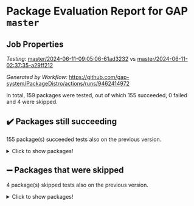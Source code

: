 # Package Evaluation Report for GAP `master`

## Job Properties

*Testing:* [master/2024-06-11-09:05:06-61ad3232](https://github.com/gap-system/PackageDistro/blob/data/reports/master/2024-06-11-09:05:06-61ad3232) vs [master/2024-06-11-02:37:35-a29ff212](https://github.com/gap-system/PackageDistro/blob/data/reports/master/2024-06-11-02:37:35-a29ff212)

*Generated by Workflow:* https://github.com/gap-system/PackageDistro/actions/runs/9462414972

In total, 159 packages were tested, out of which 155 succeeded, 0 failed and 4 were skipped.

## :heavy_check_mark: Packages still succeeding

155 package(s) succeeded tests also on the previous version.
<details><summary>Click to show packages!</summary>

- 4ti2interface 2023.02-04 [(success)](https://github.com/gap-system/PackageDistro/actions/runs/9462414972/job/26065721009)
- ace 5.6.2 [(success)](https://github.com/gap-system/PackageDistro/actions/runs/9462414972/job/26065725372)
- aclib 1.3.2 [(success)](https://github.com/gap-system/PackageDistro/actions/runs/9462414972/job/26065726590)
- agt 0.3.1 [(success)](https://github.com/gap-system/PackageDistro/actions/runs/9462414972/job/26065727528)
- alnuth 3.2.1 [(success)](https://github.com/gap-system/PackageDistro/actions/runs/9462414972/job/26065728193)
- anupq 3.3.0 [(success)](https://github.com/gap-system/PackageDistro/actions/runs/9462414972/job/26065732060)
- atlasrep 2.1.8 [(success)](https://github.com/gap-system/PackageDistro/actions/runs/9462414972/job/26065732493)
- autodoc 2023.06.19 [(success)](https://github.com/gap-system/PackageDistro/actions/runs/9462414972/job/26065732815)
- automata 1.15 [(success)](https://github.com/gap-system/PackageDistro/actions/runs/9462414972/job/26065733123)
- automgrp 1.3.2 [(success)](https://github.com/gap-system/PackageDistro/actions/runs/9462414972/job/26065733437)
- autpgrp 1.11 [(success)](https://github.com/gap-system/PackageDistro/actions/runs/9462414972/job/26065733745)
- cap 2024.06-02 [(success)](https://github.com/gap-system/PackageDistro/actions/runs/9462414972/job/26065734060)
- caratinterface 2.3.6 [(success)](https://github.com/gap-system/PackageDistro/actions/runs/9462414972/job/26065734391)
- cddinterface 2022.11.01 [(success)](https://github.com/gap-system/PackageDistro/actions/runs/9462414972/job/26065735067)
- circle 1.6.6 [(success)](https://github.com/gap-system/PackageDistro/actions/runs/9462414972/job/26065735398)
- classicpres 1.22 [(success)](https://github.com/gap-system/PackageDistro/actions/runs/9462414972/job/26065736052)
- cohomolo 1.6.11 [(success)](https://github.com/gap-system/PackageDistro/actions/runs/9462414972/job/26065736337)
- congruence 1.2.6 [(success)](https://github.com/gap-system/PackageDistro/actions/runs/9462414972/job/26065736602)
- corelg 1.56 [(success)](https://github.com/gap-system/PackageDistro/actions/runs/9462414972/job/26065736909)
- crime 1.6 [(success)](https://github.com/gap-system/PackageDistro/actions/runs/9462414972/job/26065737207)
- crisp 1.4.6 [(success)](https://github.com/gap-system/PackageDistro/actions/runs/9462414972/job/26065737526)
- crypting 0.10.4 [(success)](https://github.com/gap-system/PackageDistro/actions/runs/9462414972/job/26065737842)
- cryst 4.1.27 [(success)](https://github.com/gap-system/PackageDistro/actions/runs/9462414972/job/26065738156)
- crystcat 1.1.10 [(success)](https://github.com/gap-system/PackageDistro/actions/runs/9462414972/job/26065738435)
- ctbllib 1.3.9 [(success)](https://github.com/gap-system/PackageDistro/actions/runs/9462414972/job/26065738791)
- cubefree 1.19 [(success)](https://github.com/gap-system/PackageDistro/actions/runs/9462414972/job/26065739121)
- curlinterface 2.3.2 [(success)](https://github.com/gap-system/PackageDistro/actions/runs/9462414972/job/26065739410)
- cvec 2.8.1 [(success)](https://github.com/gap-system/PackageDistro/actions/runs/9462414972/job/26065740120)
- datastructures 0.3.0 [(success)](https://github.com/gap-system/PackageDistro/actions/runs/9462414972/job/26065740448)
- deepthought 1.0.6 [(success)](https://github.com/gap-system/PackageDistro/actions/runs/9462414972/job/26065740754)
- design 1.8 [(success)](https://github.com/gap-system/PackageDistro/actions/runs/9462414972/job/26065741092)
- difsets 2.3.1 [(success)](https://github.com/gap-system/PackageDistro/actions/runs/9462414972/job/26065741459)
- digraphs 1.7.1 [(success)](https://github.com/gap-system/PackageDistro/actions/runs/9462414972/job/26065741774)
- edim 1.3.8 [(success)](https://github.com/gap-system/PackageDistro/actions/runs/9462414972/job/26065742145)
- example 4.3.4 [(success)](https://github.com/gap-system/PackageDistro/actions/runs/9462414972/job/26065742612)
- examplesforhomalg 2023.10-01 [(success)](https://github.com/gap-system/PackageDistro/actions/runs/9462414972/job/26065742952)
- factint 1.6.3 [(success)](https://github.com/gap-system/PackageDistro/actions/runs/9462414972/job/26065743296)
- ferret 1.0.11 [(success)](https://github.com/gap-system/PackageDistro/actions/runs/9462414972/job/26065743680)
- fga 1.5.0 [(success)](https://github.com/gap-system/PackageDistro/actions/runs/9462414972/job/26065744036)
- fining 1.5.6 [(success)](https://github.com/gap-system/PackageDistro/actions/runs/9462414972/job/26065744374)
- float 1.0.4 [(success)](https://github.com/gap-system/PackageDistro/actions/runs/9462414972/job/26065744754)
- format 1.4.4 [(success)](https://github.com/gap-system/PackageDistro/actions/runs/9462414972/job/26065745527)
- forms 1.2.11 [(success)](https://github.com/gap-system/PackageDistro/actions/runs/9462414972/job/26065745885)
- fplsa 1.2.6 [(success)](https://github.com/gap-system/PackageDistro/actions/runs/9462414972/job/26065746254)
- fr 2.4.13 [(success)](https://github.com/gap-system/PackageDistro/actions/runs/9462414972/job/26065746600)
- francy 2.0.3 [(success)](https://github.com/gap-system/PackageDistro/actions/runs/9462414972/job/26065747519)
- fwtree 1.3 [(success)](https://github.com/gap-system/PackageDistro/actions/runs/9462414972/job/26065747858)
- gapdoc 1.6.7 [(success)](https://github.com/gap-system/PackageDistro/actions/runs/9462414972/job/26065748225)
- gauss 2023.02-04 [(success)](https://github.com/gap-system/PackageDistro/actions/runs/9462414972/job/26065748640)
- gaussforhomalg 2023.11-01 [(success)](https://github.com/gap-system/PackageDistro/actions/runs/9462414972/job/26065748992)
- gbnp 1.0.5 [(success)](https://github.com/gap-system/PackageDistro/actions/runs/9462414972/job/26065749835)
- generalizedmorphismsforcap 2024.04-01 [(success)](https://github.com/gap-system/PackageDistro/actions/runs/9462414972/job/26065750263)
- genss 1.6.8 [(success)](https://github.com/gap-system/PackageDistro/actions/runs/9462414972/job/26065750561)
- gradedmodules 2024.01-01 [(success)](https://github.com/gap-system/PackageDistro/actions/runs/9462414972/job/26065750871)
- gradedringforhomalg 2023.08-01 [(success)](https://github.com/gap-system/PackageDistro/actions/runs/9462414972/job/26065751198)
- grape 4.9.0 [(success)](https://github.com/gap-system/PackageDistro/actions/runs/9462414972/job/26065751553)
- groupoids 1.74 [(success)](https://github.com/gap-system/PackageDistro/actions/runs/9462414972/job/26065751926)
- grpconst 2.6.5 [(success)](https://github.com/gap-system/PackageDistro/actions/runs/9462414972/job/26065752303)
- guarana 0.96.3 [(success)](https://github.com/gap-system/PackageDistro/actions/runs/9462414972/job/26065752665)
- guava 3.19 [(success)](https://github.com/gap-system/PackageDistro/actions/runs/9462414972/job/26065753023)
- hap 1.62 [(success)](https://github.com/gap-system/PackageDistro/actions/runs/9462414972/job/26065753342)
- hapcryst 0.1.15 [(success)](https://github.com/gap-system/PackageDistro/actions/runs/9462414972/job/26065753605)
- hecke 1.5.3 [(success)](https://github.com/gap-system/PackageDistro/actions/runs/9462414972/job/26065753895)
- help 4.0 [(success)](https://github.com/gap-system/PackageDistro/actions/runs/9462414972/job/26065754206)
- homalg 2024.01-01 [(success)](https://github.com/gap-system/PackageDistro/actions/runs/9462414972/job/26065754517)
- homalgtocas 2023.11-01 [(success)](https://github.com/gap-system/PackageDistro/actions/runs/9462414972/job/26065754769)
- idrel 2.47 [(success)](https://github.com/gap-system/PackageDistro/actions/runs/9462414972/job/26065755078)
- images 1.3.2 [(success)](https://github.com/gap-system/PackageDistro/actions/runs/9462414972/job/26065755379)
- intpic 0.3.0 [(success)](https://github.com/gap-system/PackageDistro/actions/runs/9462414972/job/26065755749)
- io 4.8.2 [(success)](https://github.com/gap-system/PackageDistro/actions/runs/9462414972/job/26065756007)
- io_forhomalg 2023.02-04 [(success)](https://github.com/gap-system/PackageDistro/actions/runs/9462414972/job/26065756281)
- irredsol 1.4.4 [(success)](https://github.com/gap-system/PackageDistro/actions/runs/9462414972/job/26065756572)
- json 2.2.1 [(success)](https://github.com/gap-system/PackageDistro/actions/runs/9462414972/job/26065757229)
- jupyterkernel 1.5.0 [(success)](https://github.com/gap-system/PackageDistro/actions/runs/9462414972/job/26065757909)
- jupyterviz 1.5.6 [(success)](https://github.com/gap-system/PackageDistro/actions/runs/9462414972/job/26065758194)
- kan 1.37 [(success)](https://github.com/gap-system/PackageDistro/actions/runs/9462414972/job/26065758426)
- kbmag 1.5.11 [(success)](https://github.com/gap-system/PackageDistro/actions/runs/9462414972/job/26065758756)
- laguna 3.9.6 [(success)](https://github.com/gap-system/PackageDistro/actions/runs/9462414972/job/26065759107)
- liealgdb 2.2.1 [(success)](https://github.com/gap-system/PackageDistro/actions/runs/9462414972/job/26065759436)
- liepring 2.9.1 [(success)](https://github.com/gap-system/PackageDistro/actions/runs/9462414972/job/26065759726)
- liering 2.4.2 [(success)](https://github.com/gap-system/PackageDistro/actions/runs/9462414972/job/26065760102)
- linearalgebraforcap 2024.06-01 [(success)](https://github.com/gap-system/PackageDistro/actions/runs/9462414972/job/26065760846)
- lins 0.9 [(success)](https://github.com/gap-system/PackageDistro/actions/runs/9462414972/job/26065761235)
- localizeringforhomalg 2023.10-01 [(success)](https://github.com/gap-system/PackageDistro/actions/runs/9462414972/job/26065761575)
- loops 3.4.3 [(success)](https://github.com/gap-system/PackageDistro/actions/runs/9462414972/job/26065761926)
- lpres 1.0.3 [(success)](https://github.com/gap-system/PackageDistro/actions/runs/9462414972/job/26065762452)
- majoranaalgebras 1.5.1 [(success)](https://github.com/gap-system/PackageDistro/actions/runs/9462414972/job/26065762763)
- mapclass 1.4.6 [(success)](https://github.com/gap-system/PackageDistro/actions/runs/9462414972/job/26065763161)
- matgrp 0.70 [(success)](https://github.com/gap-system/PackageDistro/actions/runs/9462414972/job/26065763472)
- matricesforhomalg 2024.02-01 [(success)](https://github.com/gap-system/PackageDistro/actions/runs/9462414972/job/26065763809)
- modisom 2.5.4 [(success)](https://github.com/gap-system/PackageDistro/actions/runs/9462414972/job/26065764164)
- modulepresentationsforcap 2024.04-01 [(success)](https://github.com/gap-system/PackageDistro/actions/runs/9462414972/job/26065764491)
- modules 2024.01-01 [(success)](https://github.com/gap-system/PackageDistro/actions/runs/9462414972/job/26065764891)
- monoidalcategories 2024.06-01 [(success)](https://github.com/gap-system/PackageDistro/actions/runs/9462414972/job/26065765251)
- nconvex 2022.09-01 [(success)](https://github.com/gap-system/PackageDistro/actions/runs/9462414972/job/26065765640)
- nilmat 1.4.2 [(success)](https://github.com/gap-system/PackageDistro/actions/runs/9462414972/job/26065765993)
- nock 1.5 [(success)](https://github.com/gap-system/PackageDistro/actions/runs/9462414972/job/26065766388)
- normalizinterface 1.3.6 [(success)](https://github.com/gap-system/PackageDistro/actions/runs/9462414972/job/26065766807)
- nq 2.5.11 [(success)](https://github.com/gap-system/PackageDistro/actions/runs/9462414972/job/26065767271)
- numericalsgps 1.3.1 [(success)](https://github.com/gap-system/PackageDistro/actions/runs/9462414972/job/26065767836)
- openmath 11.5.3 [(success)](https://github.com/gap-system/PackageDistro/actions/runs/9462414972/job/26065768809)
- orb 4.9.0 [(success)](https://github.com/gap-system/PackageDistro/actions/runs/9462414972/job/26065769223)
- packagemanager 1.4.3 [(success)](https://github.com/gap-system/PackageDistro/actions/runs/9462414972/job/26065769657)
- patternclass 2.4.3 [(success)](https://github.com/gap-system/PackageDistro/actions/runs/9462414972/job/26065770074)
- permut 2.0.5 [(success)](https://github.com/gap-system/PackageDistro/actions/runs/9462414972/job/26065770487)
- polenta 1.3.10 [(success)](https://github.com/gap-system/PackageDistro/actions/runs/9462414972/job/26065770912)
- polymaking 0.8.7 [(success)](https://github.com/gap-system/PackageDistro/actions/runs/9462414972/job/26065771330)
- primgrp 3.4.4 [(success)](https://github.com/gap-system/PackageDistro/actions/runs/9462414972/job/26065771755)
- profiling 2.5.4 [(success)](https://github.com/gap-system/PackageDistro/actions/runs/9462414972/job/26065772315)
- qdistrnd 0.9.4 [(success)](https://github.com/gap-system/PackageDistro/actions/runs/9462414972/job/26065772777)
- qpa 1.35 [(success)](https://github.com/gap-system/PackageDistro/actions/runs/9462414972/job/26065773697)
- quagroup 1.8.4 [(success)](https://github.com/gap-system/PackageDistro/actions/runs/9462414972/job/26065774061)
- radiroot 2.9 [(success)](https://github.com/gap-system/PackageDistro/actions/runs/9462414972/job/26065774377)
- rcwa 4.7.1 [(success)](https://github.com/gap-system/PackageDistro/actions/runs/9462414972/job/26065774749)
- rds 1.8 [(success)](https://github.com/gap-system/PackageDistro/actions/runs/9462414972/job/26065775072)
- recog 1.4.2 [(success)](https://github.com/gap-system/PackageDistro/actions/runs/9462414972/job/26065775407)
- repndecomp 1.3.0 [(success)](https://github.com/gap-system/PackageDistro/actions/runs/9462414972/job/26065775750)
- repsn 3.1.2 [(success)](https://github.com/gap-system/PackageDistro/actions/runs/9462414972/job/26065776093)
- resclasses 4.7.3 [(success)](https://github.com/gap-system/PackageDistro/actions/runs/9462414972/job/26065776414)
- ringsforhomalg 2023.11-02 [(success)](https://github.com/gap-system/PackageDistro/actions/runs/9462414972/job/26065776713)
- sco 2023.08-01 [(success)](https://github.com/gap-system/PackageDistro/actions/runs/9462414972/job/26065777405)
- scscp 2.4.2 [(success)](https://github.com/gap-system/PackageDistro/actions/runs/9462414972/job/26065777769)
- semigroups 5.3.7 [(success)](https://github.com/gap-system/PackageDistro/actions/runs/9462414972/job/26065778119)
- sglppow 2.4 [(success)](https://github.com/gap-system/PackageDistro/actions/runs/9462414972/job/26065778466)
- sgpviz 0.999.5 [(success)](https://github.com/gap-system/PackageDistro/actions/runs/9462414972/job/26065778884)
- simpcomp 2.1.14 [(success)](https://github.com/gap-system/PackageDistro/actions/runs/9462414972/job/26065779301)
- singular 2024.06.03 [(success)](https://github.com/gap-system/PackageDistro/actions/runs/9462414972/job/26065779649)
- sl2reps 1.1 [(success)](https://github.com/gap-system/PackageDistro/actions/runs/9462414972/job/26065779980)
- sla 1.5.3 [(success)](https://github.com/gap-system/PackageDistro/actions/runs/9462414972/job/26065780347)
- smallgrp 1.5.3 [(success)](https://github.com/gap-system/PackageDistro/actions/runs/9462414972/job/26065780721)
- smallsemi 0.7.0 [(success)](https://github.com/gap-system/PackageDistro/actions/runs/9462414972/job/26065781068)
- sonata 2.9.6 [(success)](https://github.com/gap-system/PackageDistro/actions/runs/9462414972/job/26065781390)
- sophus 1.27 [(success)](https://github.com/gap-system/PackageDistro/actions/runs/9462414972/job/26065781707)
- sotgrps 1.2 [(success)](https://github.com/gap-system/PackageDistro/actions/runs/9462414972/job/26065782098)
- spinsym 1.5.2 [(success)](https://github.com/gap-system/PackageDistro/actions/runs/9462414972/job/26065782420)
- standardff 1.0 [(success)](https://github.com/gap-system/PackageDistro/actions/runs/9462414972/job/26065782868)
- symbcompcc 1.3.2 [(success)](https://github.com/gap-system/PackageDistro/actions/runs/9462414972/job/26065783229)
- thelma 1.3 [(success)](https://github.com/gap-system/PackageDistro/actions/runs/9462414972/job/26065783637)
- tomlib 1.2.11 [(success)](https://github.com/gap-system/PackageDistro/actions/runs/9462414972/job/26065784005)
- toolsforhomalg 2023.11-01 [(success)](https://github.com/gap-system/PackageDistro/actions/runs/9462414972/job/26065784360)
- toric 1.9.5 [(success)](https://github.com/gap-system/PackageDistro/actions/runs/9462414972/job/26065784695)
- toricvarieties 2022.07.13 [(success)](https://github.com/gap-system/PackageDistro/actions/runs/9462414972/job/26065785018)
- transgrp 3.6.5 [(success)](https://github.com/gap-system/PackageDistro/actions/runs/9462414972/job/26065785443)
- typeset 1.2.2 [(success)](https://github.com/gap-system/PackageDistro/actions/runs/9462414972/job/26065785844)
- ugaly 4.1.3 [(success)](https://github.com/gap-system/PackageDistro/actions/runs/9462414972/job/26065786373)
- unipot 1.5 [(success)](https://github.com/gap-system/PackageDistro/actions/runs/9462414972/job/26065786780)
- unitlib 4.2.0 [(success)](https://github.com/gap-system/PackageDistro/actions/runs/9462414972/job/26065787177)
- utils 0.85 [(success)](https://github.com/gap-system/PackageDistro/actions/runs/9462414972/job/26065787593)
- uuid 0.7 [(success)](https://github.com/gap-system/PackageDistro/actions/runs/9462414972/job/26065788032)
- walrus 0.9991 [(success)](https://github.com/gap-system/PackageDistro/actions/runs/9462414972/job/26065788521)
- wedderga 4.10.5 [(success)](https://github.com/gap-system/PackageDistro/actions/runs/9462414972/job/26065789054)
- xmod 2.92 [(success)](https://github.com/gap-system/PackageDistro/actions/runs/9462414972/job/26065789561)
- xmodalg 1.23 [(success)](https://github.com/gap-system/PackageDistro/actions/runs/9462414972/job/26065789996)
- yangbaxter 0.10.3 [(success)](https://github.com/gap-system/PackageDistro/actions/runs/9462414972/job/26065790812)
- zeromqinterface 0.14 [(success)](https://github.com/gap-system/PackageDistro/actions/runs/9462414972/job/26065791202)
</details>

## :heavy_minus_sign: Packages that were skipped

4 package(s) skipped tests also on the previous version.
<details><summary>Click to show packages!</summary>

- browse 1.8.21 [(skipped)](https://github.com/gap-system/PackageDistro/actions/runs/9462414972/job/26065325302)
- itc 1.5.1 [(skipped)](https://github.com/gap-system/PackageDistro/actions/runs/9462414972/job/26065325302)
- polycyclic 2.16 [(skipped)](https://github.com/gap-system/PackageDistro/actions/runs/9462414972/job/26065325302)
- xgap 4.32 [(skipped)](https://github.com/gap-system/PackageDistro/actions/runs/9462414972/job/26065325302)
</details>

